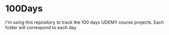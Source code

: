 # 100Days

I'm using this repository to track the 100 days UDEMY course projects. 
Each folder will correspond to each day
